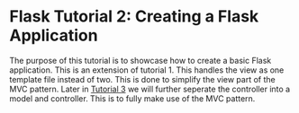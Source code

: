 # Flask Tutorial 2: Creating a Flask Application
The purpose of this tutorial is to showcase how to create a basic Flask application.  This is an extension of tutorial 1.
This handles the view as one template file instead of two. This is done to simplify the view part of the MVC pattern. 
Later in [Tutorial 3](../FlaskTutorial3) we will further seperate the controller into a model and controller. This is to
fully make use of the MVC pattern.